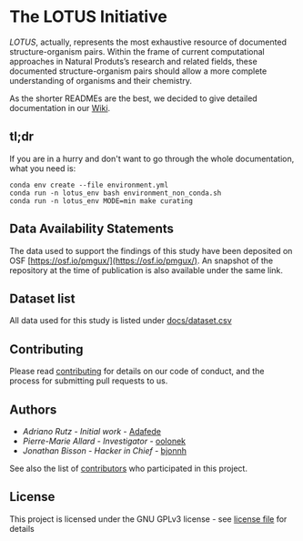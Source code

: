 # The LOTUS Initiative

*LOTUS*, actually, represents the most exhaustive resource of documented structure-organism pairs.
Within the frame of current computational approaches in Natural Produts’s research and related fields, 
these documented structure-organism pairs should allow a more complete understanding of organisms and their chemistry.

As the shorter READMEs are the best, we decided to give detailed documentation in our [Wiki](https://github.com/lotusnprod/lotus-processor/wiki).

## tl;dr

If you are in a hurry and don't want to go through the whole documentation, what you need is:

```
conda env create --file environment.yml
conda run -n lotus_env bash environment_non_conda.sh
conda run -n lotus_env MODE=min make curating
```

## Data Availability Statements

The data used to support the findings of this study have been deposited on OSF [https://osf.io/pmgux/](https://osf.io/pmgux/).
An snapshot of the repository at the time of publication is also available under the same link.

## Dataset list

All data used for this study is listed under [docs/dataset.csv](docs/dataset.csv)

## Contributing

Please read [contributing](CONTRIBUTING.md) for details on our code of conduct, and the process for submitting pull requests to us.

## Authors

- *Adriano Rutz* - _Initial work_ - [Adafede](https://github.com/Adafede)
- *Pierre-Marie Allard* - _Investigator_ - [oolonek](https://github.com/oolonek)
- *Jonathan Bisson* - _Hacker in Chief_ - [bjonnh](https://github.com/bjonnh)

See also the list of [contributors](https://github.com/lotusnprod/lotus-processor/-/project_members) who participated in this project.

## License

This project is licensed under the GNU GPLv3 license - see [license file](LICENSE.md) for details
